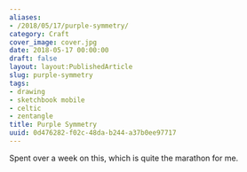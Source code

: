 ```yaml
---
aliases:
- /2018/05/17/purple-symmetry/
category: Craft
cover_image: cover.jpg
date: 2018-05-17 00:00:00
draft: false
layout: layout:PublishedArticle
slug: purple-symmetry
tags:
- drawing
- sketchbook mobile
- celtic
- zentangle
title: Purple Symmetry
uuid: 0d476282-f02c-48da-b244-a37b0ee97717
---
```


Spent over a week on this, which is quite the marathon for me.
<!--more-->